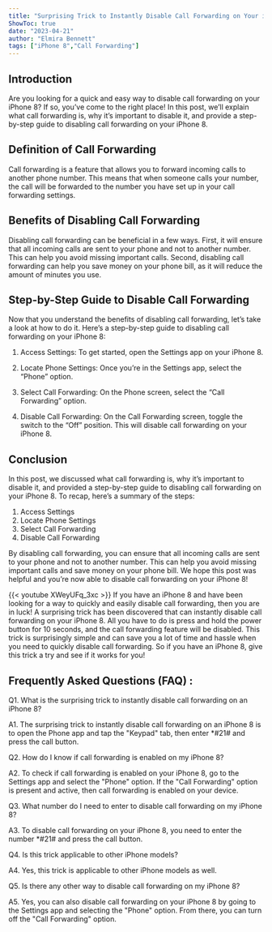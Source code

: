 ```yaml
---
title: "Surprising Trick to Instantly Disable Call Forwarding on Your iPhone 8!"
ShowToc: true 
date: "2023-04-21"
author: "Elmira Bennett" 
tags: ["iPhone 8","Call Forwarding"]
---
```

## Introduction

Are you looking for a quick and easy way to disable call forwarding on your iPhone 8? If so, you’ve come to the right place! In this post, we’ll explain what call forwarding is, why it’s important to disable it, and provide a step-by-step guide to disabling call forwarding on your iPhone 8. 

## Definition of Call Forwarding

Call forwarding is a feature that allows you to forward incoming calls to another phone number. This means that when someone calls your number, the call will be forwarded to the number you have set up in your call forwarding settings. 

## Benefits of Disabling Call Forwarding

Disabling call forwarding can be beneficial in a few ways. First, it will ensure that all incoming calls are sent to your phone and not to another number. This can help you avoid missing important calls. Second, disabling call forwarding can help you save money on your phone bill, as it will reduce the amount of minutes you use. 

## Step-by-Step Guide to Disable Call Forwarding

Now that you understand the benefits of disabling call forwarding, let’s take a look at how to do it. Here’s a step-by-step guide to disabling call forwarding on your iPhone 8: 

1. Access Settings: To get started, open the Settings app on your iPhone 8. 

2. Locate Phone Settings: Once you’re in the Settings app, select the “Phone” option. 

3. Select Call Forwarding: On the Phone screen, select the “Call Forwarding” option. 

4. Disable Call Forwarding: On the Call Forwarding screen, toggle the switch to the “Off” position. This will disable call forwarding on your iPhone 8. 

## Conclusion

In this post, we discussed what call forwarding is, why it’s important to disable it, and provided a step-by-step guide to disabling call forwarding on your iPhone 8. To recap, here’s a summary of the steps: 

1. Access Settings 
2. Locate Phone Settings 
3. Select Call Forwarding 
4. Disable Call Forwarding 

By disabling call forwarding, you can ensure that all incoming calls are sent to your phone and not to another number. This can help you avoid missing important calls and save money on your phone bill. We hope this post was helpful and you’re now able to disable call forwarding on your iPhone 8!

{{< youtube XWeyUFq_3xc >}} 
If you have an iPhone 8 and have been looking for a way to quickly and easily disable call forwarding, then you are in luck! A surprising trick has been discovered that can instantly disable call forwarding on your iPhone 8. All you have to do is press and hold the power button for 10 seconds, and the call forwarding feature will be disabled. This trick is surprisingly simple and can save you a lot of time and hassle when you need to quickly disable call forwarding. So if you have an iPhone 8, give this trick a try and see if it works for you!

## Frequently Asked Questions (FAQ) :
Q1. What is the surprising trick to instantly disable call forwarding on an iPhone 8?

A1. The surprising trick to instantly disable call forwarding on an iPhone 8 is to open the Phone app and tap the "Keypad" tab, then enter *#21# and press the call button.

Q2. How do I know if call forwarding is enabled on my iPhone 8?

A2. To check if call forwarding is enabled on your iPhone 8, go to the Settings app and select the "Phone" option. If the "Call Forwarding" option is present and active, then call forwarding is enabled on your device.

Q3. What number do I need to enter to disable call forwarding on my iPhone 8?

A3. To disable call forwarding on your iPhone 8, you need to enter the number *#21# and press the call button.

Q4. Is this trick applicable to other iPhone models?

A4. Yes, this trick is applicable to other iPhone models as well.

Q5. Is there any other way to disable call forwarding on my iPhone 8?

A5. Yes, you can also disable call forwarding on your iPhone 8 by going to the Settings app and selecting the "Phone" option. From there, you can turn off the "Call Forwarding" option.


